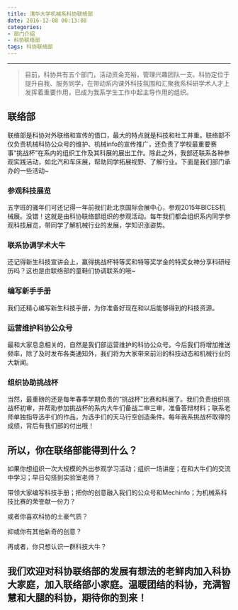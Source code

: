 ```yaml
---
title: 清华大学机械系科协联络部
date: 2016-12-08 00:13:08
categories: 
- 部门介绍
- 科协联络部
tags: 科协联络部
---
```

***
> 目前，科协共有五个部门，活动资金充裕，管理兴趣团队一支。科协定位于提升自我、服务同学，在带动系内课外科技氛围和汇聚我系科研学术人才上发挥着重要作用，已成为我系学生工作中起主导作用的组织。
<!-- more -->
## 联络部
联络部是科协对外联络和宣传的借口，最大的特点就是科技和社工并重。联络部不仅负责机械科协公众号的维护、机械info的宣传推广，还负责了学校最重要赛事“挑战杯”在系内的组织工作及其科展的展出工作。除此之外，我部还联系各种参观实践活动，如北汽和车床展，帮助同学拓展视野、了解行业。下面是我们部门承办的一些活动~
### 参观科技展览
五字班的骚年们可还记得一年前我们赴北京国际会展中心，参观2015年BICES机械展。没错！这就是由科协联络部组织的参观活动。每年我们都会组织系内同学参观科技展览，带同学了解机械行业的发展，学知识涨姿势。
### 联系协调学术大牛
还记得新生科技宣讲会上，赢得挑战杯特等奖和特等奖学金的特奖女神分享科研经历吗？这也是由联络部的童鞋们协调联系的哦~
### 编写新手手册
我们还精心编写新生科技手册，为你准备好现在和以后能够得到的科技资源。
### 运营维护科协公众号
最和大家息息相关的，自然是我们部运营维护的科协公众号。今后我们将增加推送频率，除了及时发布各类通知外，我们将为大家带来前沿的科技动态和机械行业的大新闻。
### 组织协助挑战杯
当然，最重磅的还是每年春季学期负责的“挑战杯”比赛和科展了。我们负责组织挑战杯初审，并帮助参加挑战杯的系内大牛们备战二审三审，准备答辩材料；联系老师单独指导选手们的作品，为选手们的天马行空创造条件。每年我系挑战杯取得的成绩，背后有我们部的付出哦！

## 所以，你在联络部能得到什么？
如果你想组织一次大规模的外出参观学习活动；组织一场讲座；在和大牛们的交流中学习；早日勾搭到实验室老师？

带领大家编写科技手册；把你的创意融入我们的公众号和Mechinfo；为机械系科技比赛的荣誉献一份力？

或者你喜欢科协的土豪气质？

抑或你有其他新奇的创意？

再或者，你只想认识一群科技大牛？

## 我们欢迎对科协联络部的发展有想法的老鲜肉加入科协大家庭，加入联络部小家庭。温暖团结的科协，充满智慧和大腿的科协，期待你的到来！
